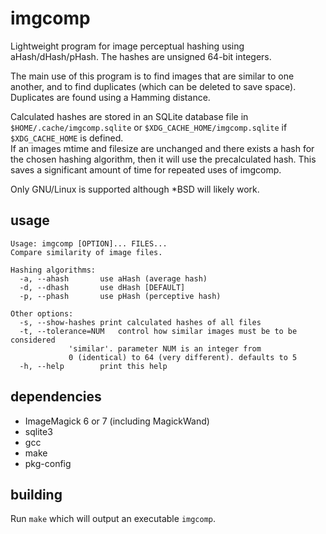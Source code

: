 # imgcomp
Lightweight program for image perceptual hashing using aHash/dHash/pHash.
The hashes are unsigned 64-bit integers.

The main use of this program is to find images that are similar to one another,
and to find duplicates (which can be deleted to save space).
Duplicates are found using a Hamming distance.

Calculated hashes are stored in an SQLite database file in `$HOME/.cache/imgcomp.sqlite` or `$XDG_CACHE_HOME/imgcomp.sqlite` if `$XDG_CACHE_HOME` is defined.  
If an images mtime and filesize are unchanged and there exists a hash for the chosen hashing algorithm, then it will use the precalculated hash.
This saves a significant amount of time for repeated uses of imgcomp.

Only GNU/Linux is supported although *BSD will likely work.

## usage
```
Usage: imgcomp [OPTION]... FILES...
Compare similarity of image files.

Hashing algorithms:
  -a, --ahash		use aHash (average hash)
  -d, --dhash		use dHash [DEFAULT]
  -p, --phash		use pHash (perceptive hash)

Other options:
  -s, --show-hashes	print calculated hashes of all files
  -t, --tolerance=NUM	control how similar images must be to be considered
			 'similar'. parameter NUM is an integer from
			 0 (identical) to 64 (very different). defaults to 5
  -h, --help		print this help
```

## dependencies
* ImageMagick 6 or 7 (including MagickWand)
* sqlite3
* gcc
* make
* pkg-config

## building
Run `make` which will output an executable `imgcomp`.
